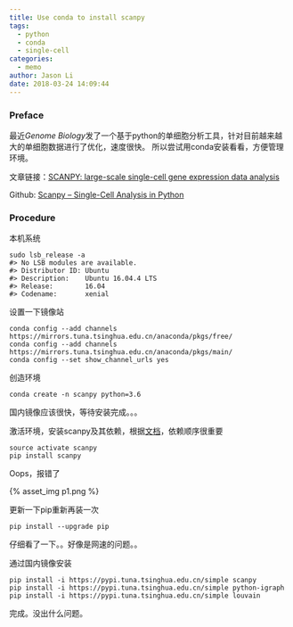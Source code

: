 ```yaml
---
title: Use conda to install scanpy
tags:
  - python
  - conda
  - single-cell
categories:
  - memo
author: Jason Li
date: 2018-03-24 14:09:44
---
```



### Preface

最近*Genome Biology*发了一个基于python的单细胞分析工具，针对目前越来越大的单细胞数据进行了优化，速度很快。
所以尝试用conda安装看看，方便管理环境。

文章链接：[SCANPY: large-scale single-cell gene expression data analysis](https://genomebiology.biomedcentral.com/articles/10.1186/s13059-017-1382-0)

Github: [Scanpy – Single-Cell Analysis in Python](https://github.com/theislab/scanpy)

<!--more-->

### Procedure

本机系统
```{shell}
sudo lsb_release -a
#> No LSB modules are available.
#> Distributor ID: Ubuntu
#> Description:    Ubuntu 16.04.4 LTS
#> Release:        16.04
#> Codename:       xenial
```

设置一下镜像站
```{shell}
conda config --add channels https://mirrors.tuna.tsinghua.edu.cn/anaconda/pkgs/free/
conda config --add channels https://mirrors.tuna.tsinghua.edu.cn/anaconda/pkgs/main/
conda config --set show_channel_urls yes
```

创造环境
```{shell}
conda create -n scanpy python=3.6
```

国内镜像应该很快，等待安装完成。。。

激活环境，安装scanpy及其依赖，根据[文档](https://scanpy.readthedocs.io/en/latest/installation.html)，依赖顺序很重要

```{shell}
source activate scanpy
pip install scanpy
```

Oops，报错了

{% asset_img p1.png %}

更新一下pip重新再装一次
```{shell}
pip install --upgrade pip
```

仔细看了一下。。好像是网速的问题。。

通过国内镜像安装
```{shell}
pip install -i https://pypi.tuna.tsinghua.edu.cn/simple scanpy
pip install -i https://pypi.tuna.tsinghua.edu.cn/simple python-igraph
pip install -i https://pypi.tuna.tsinghua.edu.cn/simple louvain

```

完成。没出什么问题。




